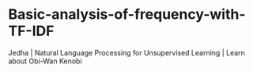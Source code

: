 # Basic-analysis-of-frequency-with-TF-IDF
Jedha | Natural Language Processing for Unsupervised Learning | Learn about Obi-Wan Kenobi
